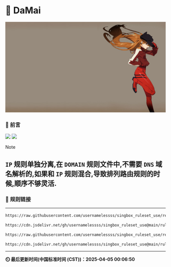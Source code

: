 
# 🧸 DaMai
![](https://raw.githubusercontent.com/usernamelessss/picture-bed/main/images/202504042256831.jpg)
### 📣 前言
![](https://shields.io/badge/-移除重复规则-ff69b4) ![](https://shields.io/badge/-IP&nbsp;规则单独存放不与&nbsp;DOMAIN&nbsp;等混合-green)
> [!NOTE]
**`IP` 规则单独分离,在 `DOMAIN` 规则文件中,不需要 `DNS` 域名解析的,如果和 `IP` 规则混合,导致排列路由规则的时候,顺序不够灵活.**
---

###  🔗 规则链接
---

```url
https://raw.githubusercontent.com/usernamelessss/singbox_ruleset_use/refs/heads/main/rule/DaMai/DaMai_No_IP.json
```

```url
https://cdn.jsdelivr.net/gh/usernamelessss/singbox_ruleset_use@main/rule/DaMai/DaMai_No_IP.json
```

```url
https://raw.githubusercontent.com/usernamelessss/singbox_ruleset_use/refs/heads/main/rule/DaMai/DaMai_No_IP.srs
```

```url
https://cdn.jsdelivr.net/gh/usernamelessss/singbox_ruleset_use@main/rule/DaMai/DaMai_No_IP.srs
```

---
**⏲️ 最后更新时间(中国标准时间 (CST))：2025-04-05 00:06:50**